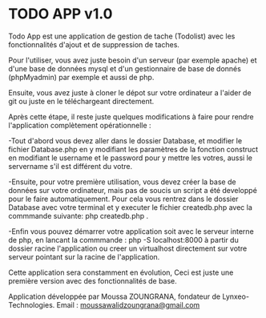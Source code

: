 # TODO APP  v1.0

Todo App est une application de gestion de tache (Todolist) avec les fonctionnalités d'ajout et de suppression de taches.

Pour l'utiliser, vous avez juste besoin d'un serveur (par exemple apache) et d'une base de données mysql et d'un gestionnaire de base de donnés (phpMyadmin) par exemple et aussi de php.

Ensuite, vous avez juste à cloner le dépot sur votre ordinateur a l'aider de git ou juste en le téléchargeant directement.

Après cette étape, il reste juste quelques modifications à faire pour rendre l'application complètement opérationnelle :

-Tout d'abord vous devez aller dans le dossier Database, et modifier le fichier Database.php en y modifiant 
les paramètres de la fonction  construct en modifiant le username et le password pour y mettre les votres,
aussi le servername s'il est différent du votre.

-Ensuite, pour votre première utilisation, vous devez créer la base de données sur votre ordinateur, mais pas de soucis un script a été developpé pour le faire automatiquement.
Pour cela vous rentrez dans le dossier Database avec votre terminal et y executer le fichier createdb.php avec 
la commmande suivante: php createdb.php .


-Enfin vous pouvez démarrer votre application soit avec le serveur interne de php, en lancant la commmande :
php -S localhost:8000 à partir du dossier racine l'application ou creer un virtualhost directement sur votre serveur
pointant sur la racine de l'application.


Cette application sera constamment en évolution, Ceci est juste une première version avec des fonctionnalités de base.

Application développée par Moussa ZOUNGRANA, fondateur de Lynxeo-Technologies.
Email : moussawalidzoungrana@gmail.com

